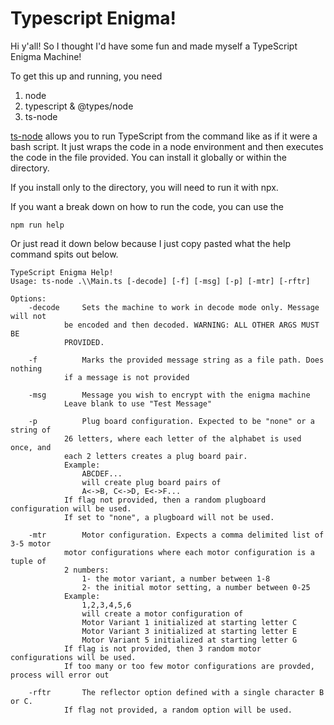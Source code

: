 # Typescript Enigma!
Hi y'all! So I thought I'd have some fun and made myself a TypeScript Enigma Machine!

To get this up and running, you need 
1. node
2. typescript & @types/node 
3. ts-node

[ts-node](https://www.npmjs.com/package/ts-node) allows you to run 
TypeScript from the command like as if it were a bash script. It just wraps
the code in a node environment and then executes the code in the file provided. 
You can install it globally or within the directory. 

If you install only to the directory, you will need to run it with npx.

If you want a break down on how to run the code, you can use the

`npm run help`

Or just read it down below because I just copy pasted what the help command spits out below.
```
TypeScript Enigma Help!
Usage: ts-node .\\Main.ts [-decode] [-f] [-msg] [-p] [-mtr] [-rftr]

Options:
	-decode 	Sets the machine to work in decode mode only. Message will not
			be encoded and then decoded. WARNING: ALL OTHER ARGS MUST BE
			PROVIDED. 

	-f 			Marks the provided message string as a file path. Does nothing
			if a message is not provided

	-msg		Message you wish to encrypt with the enigma machine
			Leave blank to use "Test Message"

	-p 			Plug board configuration. Expected to be "none" or a string of 
			26 letters, where each letter of the alphabet is used once, and 
			each 2 letters creates a plug board pair.
			Example: 
				ABCDEF... 
				will create plug board pairs of 
				A<->B, C<->D, E<->F...
			If flag not provided, then a random plugboard configuration will be used.
			If set to "none", a plugboard will not be used.

	-mtr		Motor configuration. Expects a comma delimited list of 3-5 motor
			motor configurations where each motor configuration is a tuple of 
			2 numbers: 
				1- the motor variant, a number between 1-8
				2- the initial motor setting, a number between 0-25
			Example:
				1,2,3,4,5,6
				will create a motor configuration of
				Motor Variant 1 initialized at starting letter C
				Motor Variant 3 initialized at starting letter E
				Motor Variant 5 initialized at starting letter G
			If flag is not provided, then 3 random motor configurations will be used. 
			If too many or too few motor configurations are provded, process will error out
				
	-rftr		The reflector option defined with a single character B or C. 
			If flag not provided, a random option will be used.
```
